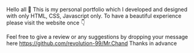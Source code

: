 Hello all 👋 This is my personal portfolio which I developed and designed with only HTML, CSS, Javascript only. 
To have a beautiful experience please visit the website once 👇

Feel free to give a review or any suggestions by dropping your message here https://github.com/revolution-99/Mr.Chand
Thanks in advance
